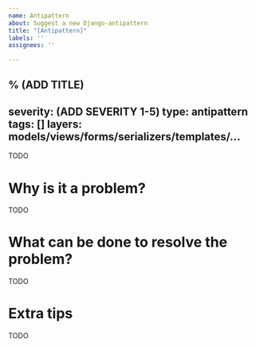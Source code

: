 ```yaml
---
name: Antipattern
about: Suggest a new Django-antipattern
title: "[Antipattern]"
labels: ''
assignees: ''

---
```


% (ADD TITLE)
---
severity: (ADD SEVERITY 1-5)
type: antipattern
tags: []
layers: models/views/forms/serializers/templates/...
---

TODO

# Why is it a problem?

TODO

# What can be done to resolve the problem?

TODO

# Extra tips

TODO
